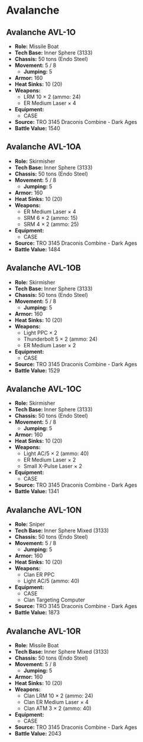 # Avalanche
## Avalanche AVL-1O
- **Role:** Missile Boat
- **Tech Base:** Inner Sphere (3133)
- **Chassis:** 50 tons (Endo Steel)
- **Movement:** 5 / 8
  - **Jumping:** 5
- **Armor:** 160
- **Heat Sinks:** 10 (20)
- **Weapons:**
  - LRM 10 × 2 (ammo: 24)
  - ER Medium Laser × 4
- **Equipment:**
  - CASE
- **Source:** TRO 3145 Draconis Combine - Dark Ages
- **Battle Value:** 1540

## Avalanche AVL-1OA
- **Role:** Skirmisher
- **Tech Base:** Inner Sphere (3133)
- **Chassis:** 50 tons (Endo Steel)
- **Movement:** 5 / 8
  - **Jumping:** 5
- **Armor:** 160
- **Heat Sinks:** 10 (20)
- **Weapons:**
  - ER Medium Laser × 4
  - SRM 6 × 2 (ammo: 15)
  - SRM 4 × 2 (ammo: 25)
- **Equipment:**
  - CASE
- **Source:** TRO 3145 Draconis Combine - Dark Ages
- **Battle Value:** 1484

## Avalanche AVL-1OB
- **Role:** Skirmisher
- **Tech Base:** Inner Sphere (3133)
- **Chassis:** 50 tons (Endo Steel)
- **Movement:** 5 / 8
  - **Jumping:** 5
- **Armor:** 160
- **Heat Sinks:** 10 (20)
- **Weapons:**
  - Light PPC × 2
  - Thunderbolt 5 × 2 (ammo: 24)
  - ER Medium Laser × 2
- **Equipment:**
  - CASE
- **Source:** TRO 3145 Draconis Combine - Dark Ages
- **Battle Value:** 1529

## Avalanche AVL-1OC
- **Role:** Skirmisher
- **Tech Base:** Inner Sphere (3133)
- **Chassis:** 50 tons (Endo Steel)
- **Movement:** 5 / 8
  - **Jumping:** 5
- **Armor:** 160
- **Heat Sinks:** 10 (20)
- **Weapons:**
  - Light AC/5 × 2 (ammo: 40)
  - ER Medium Laser × 2
  - Small X-Pulse Laser × 2
- **Equipment:**
  - CASE
- **Source:** TRO 3145 Draconis Combine - Dark Ages
- **Battle Value:** 1341

## Avalanche AVL-1ON
- **Role:** Sniper
- **Tech Base:** Inner Sphere Mixed (3133)
- **Chassis:** 50 tons (Endo Steel)
- **Movement:** 5 / 8
  - **Jumping:** 5
- **Armor:** 160
- **Heat Sinks:** 10 (20)
- **Weapons:**
  - Clan ER PPC
  - Light AC/5 (ammo: 40)
- **Equipment:**
  - CASE
  - Clan Targeting Computer
- **Source:** TRO 3145 Draconis Combine - Dark Ages
- **Battle Value:** 1873

## Avalanche AVL-1OR
- **Role:** Missile Boat
- **Tech Base:** Inner Sphere Mixed (3133)
- **Chassis:** 50 tons (Endo Steel)
- **Movement:** 5 / 8
  - **Jumping:** 5
- **Armor:** 160
- **Heat Sinks:** 10 (20)
- **Weapons:**
  - Clan LRM 10 × 2 (ammo: 24)
  - Clan ER Medium Laser × 4
  - Clan ATM 3 × 2 (ammo: 40)
- **Equipment:**
  - CASE
- **Source:** TRO 3145 Draconis Combine - Dark Ages
- **Battle Value:** 2043


